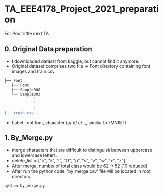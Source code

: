# TA_EEE4178_Project_2021_preparation
For Poor little next TA

## 0. Original Data preparation
* I downloaded dataset from kaggle, but cannot find it anymore.
* Original dataset comprises two file => Font directory containing font images and train.csv
```bash
├── Font
   ├── Font
   ├── Sample008
   └── Sample003
             '
             '  
             '
├── train.csv
``` 
* Label : not font, character (a/ b/ c/ ,,, similar to EMNIST) 

## 1. By_Merge.py
* merge characters that are difficult to distinguish between uppercase and lowercase letters. 
* delete_list = ["c", "k", "l", "O", "p", "s", "v", "w", "x", "z"]
* After merge, number of total class would be 62 -> 52 (10 reduced)
* After run the python code, 'by_merge.csv' file will be located in root directory.
~~~
python by_merge.py
~~~

